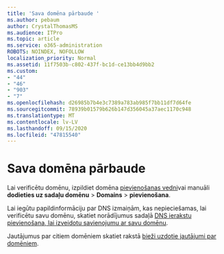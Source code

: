 ```yaml
---
title: 'Sava domēna pārbaude '
ms.author: pebaum
author: CrystalThomasMS
ms.audience: ITPro
ms.topic: article
ms.service: o365-administration
ROBOTS: NOINDEX, NOFOLLOW
localization_priority: Normal
ms.assetid: 11f7503b-c802-437f-bc1d-ce13bb4d9bb2
ms.custom:
- "44"
- "46"
- "903"
- "7"
ms.openlocfilehash: d26985b7b4e3c7389a783ab985f7bb11df7d64fe
ms.sourcegitcommit: 78939b01579b626b147d356045a37aec1170c948
ms.translationtype: MT
ms.contentlocale: lv-LV
ms.lasthandoff: 09/15/2020
ms.locfileid: "47815540"
---
```

# <a name="how-to-verify-your-domain"></a>Sava domēna pārbaude

Lai verificētu domēnu, izpildiet domēna [pievienošanas vedni](https://admin.microsoft.com/Adminportal#/Domains/Wizard)vai manuāli **dodieties uz sadaļu domēnu**  >  **Domains**  >  **pievienošana**.

Lai iegūtu papildinformāciju par DNS izmaiņām, kas nepieciešamas, lai verificētu savu domēnu, skatiet norādījumus sadaļā [DNS ierakstu pievienošana, lai izveidotu savienojumu ar savu domēnu](https://docs.microsoft.com/microsoft-365/admin/get-help-with-domains/create-dns-records-at-any-dns-hosting-provider).

Jautājumus par citiem domēniem skatiet rakstā [bieži uzdotie jautājumi par domēniem](https://docs.microsoft.com/microsoft-365/admin/setup/domains-faq).
